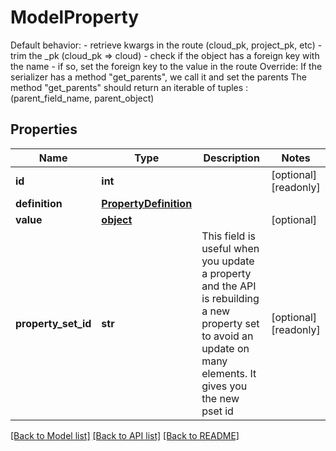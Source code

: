 # ModelProperty

Default behavior: - retrieve kwargs in the route (cloud_pk, project_pk, etc) - trim the _pk (cloud_pk => cloud) - check if the object has a foreign key with the name - if so, set the foreign key to the value in the route Override: If the serializer has a method \"get_parents\", we call it and set the parents The method \"get_parents\" should return an iterable of tuples : (parent_field_name, parent_object)
## Properties
Name | Type | Description | Notes
------------ | ------------- | ------------- | -------------
**id** | **int** |  | [optional] [readonly] 
**definition** | [**PropertyDefinition**](PropertyDefinition.md) |  | 
**value** | [**object**](.md) |  | [optional] 
**property_set_id** | **str** | This field is useful when you update a property and the  API is rebuilding a new property set to avoid an update on many elements. It gives you the new pset id | [optional] [readonly] 

[[Back to Model list]](../README.md#documentation-for-models) [[Back to API list]](../README.md#documentation-for-api-endpoints) [[Back to README]](../README.md)


